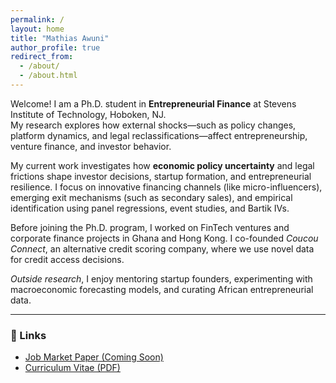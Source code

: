 ```yaml
---
permalink: /
layout: home
title: "Mathias Awuni"
author_profile: true
redirect_from: 
  - /about/
  - /about.html
---
```



Welcome! I am a Ph.D. student in **Entrepreneurial Finance** at Stevens Institute of Technology, Hoboken, NJ.  
My research explores how external shocks—such as policy changes, platform dynamics, and legal reclassifications—affect entrepreneurship, venture finance, and investor behavior.

My current work investigates how **economic policy uncertainty** and legal frictions shape investor decisions, startup formation, and entrepreneurial resilience. I focus on innovative financing channels (like micro-influencers), emerging exit mechanisms (such as secondary sales), and empirical identification using panel regressions, event studies, and Bartik IVs.

Before joining the Ph.D. program, I worked on FinTech ventures and corporate finance projects in Ghana and Hong Kong. I co-founded *Coucou Connect*, an alternative credit scoring company, where we use novel data for credit access decisions.

_Outside research_, I enjoy mentoring startup founders, experimenting with macroeconomic forecasting models, and curating African entrepreneurial data.

---

### 🔗 Links

- [Job Market Paper (Coming Soon)](#)
- [Curriculum Vitae (PDF)](/cv.pdf)
